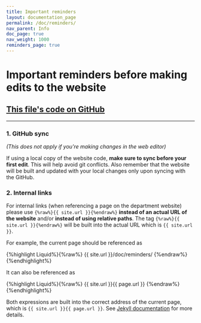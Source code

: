 ```yaml
---
title: Important reminders
layout: documentation_page
permalink: /doc/reminders/
nav_parent: Info
doc_page: true
nav_weight: 1000
reminders_page: true
---
```


# Important reminders before making edits to the website

## [This file's code on GitHub](https://raw.githubusercontent.com/uva-math/uva-math-code/master/documentation/reminders.md)

---

### 1. GitHub sync

*(This does not apply if you're making changes in the web editor)*

If using a local copy of the website code, **make sure to sync before your first edit**. This will help avoid git conflicts.
Also remember that the website will be built and updated with your local changes only upon syncing with the GitHub.

### 2. Internal links

For internal links (when referencing a page on the department website)
please use `{%raw%}{{ site.url }}{%endraw%}`
**instead of an actual URL of the website** and/or
**instead of using relative paths**.
The tag
`{%raw%}{{ site.url }}{%endraw%}`
will be built into the actual URL which is `{{ site.url }}`.

For example, the current page should be referenced as

{%highlight Liquid%}{%raw%}
{{ site.url }}/doc/reminders/
{%endraw%}{%endhighlight%}

It can also be referenced as

{%highlight Liquid%}{%raw%}
{{ site.url }}{{ page.url }}
{%endraw%}{%endhighlight%}

Both expressions are built into the correct address of the current page, which is `{{ site.url }}{{ page.url }}`.
See [Jekyll documentation](https://jekyllrb.com/docs/variables/) for more details.
